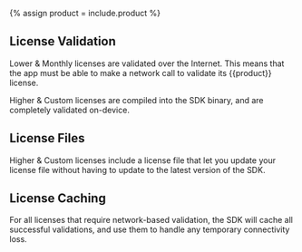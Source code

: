 {% assign product = include.product %}

## License Validation

Lower & Monthly licenses are validated over the Internet. This means that the app must be able to make a network call to validate its {{product}} license.

Higher & Custom licenses are compiled into the SDK binary, and are completely validated on-device.


## License Files

Higher & Custom licenses include a license file that let you update your license file without having to update to the latest version of the SDK.


## License Caching

For all licenses that require network-based validation, the SDK will cache all successful validations, and use them to handle any temporary connectivity loss.